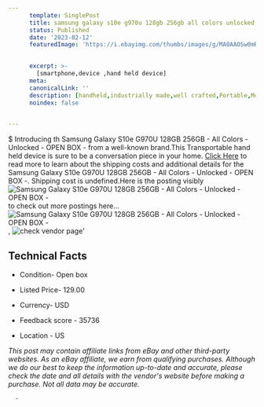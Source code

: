 ```yaml
---
      template: SinglePost
      title: samsung galaxy s10e g970u 128gb 256gb all colors unlocked open box 
      status: Published
      date: '2023-02-12'
      featuredImage: 'https://i.ebayimg.com/thumbs/images/g/MA0AAOSw0mRgkBqN/s-l225.jpg'
       

      excerpt: >-
        [smartphone,device ,hand held device]
      meta:
      canonicalLink: ''
      description: [handheld,industrially made,well crafted,Portable,Mobile,Compact,Convenient,Lightweight,Maneuverable,Man-portable,Miniature,Carriable,Hand-held,Light,Holdable,Transportable,Mobile device,Pocket-sized,On-the-go,Wireless,Cordless,Compact size,Convenient size, smartphone,device ,hand held device]
      noindex: false
      

---
```

$
      Introducing th Samsung Galaxy S10e G970U 128GB 256GB - All Colors - Unlocked - OPEN BOX - from a well-known brand.This Transportable hand held device is sure to be a conversation piece in your home. [Click Here](https://www.ebay.com/itm/255450054852?hash=item3b7a0280c4%3Ag%3AMA0AAOSw0mRgkBqN&mkevt=1&mkcid=1&mkrid=711-53200-19255-0&campid=%253CePNCampaignId%253E&customid=%253CreferenceId%253E&toolid=10049) to read more to learn about the shipping costs and additional details for the Samsung Galaxy S10e G970U 128GB 256GB - All Colors - Unlocked - OPEN BOX -. Shipping cost is undefined.Here is the posting visibly ![Samsung Galaxy S10e G970U 128GB 256GB - All Colors - Unlocked - OPEN BOX -](https://i.ebayimg.com/thumbs/images/g/MA0AAOSw0mRgkBqN/s-l225.jpg) to check out more postings here... ![Samsung Galaxy S10e G970U 128GB 256GB - All Colors - Unlocked - OPEN BOX -](https://i.ebayimg.com/images/g/MA0AAOSw0mRgkBqN/s-l1600.jpg), ![check vendor page](https://origin-galleryplus.ebayimg.com/ws/web/255450054852_2_0_1/225x225.jpg,https://origin-galleryplus.ebayimg.com/ws/web/255450054852_3_0_1/225x225.jpg,https://origin-galleryplus.ebayimg.com/ws/web/255450054852_4_0_1/225x225.jpg,https://origin-galleryplus.ebayimg.com/ws/web/255450054852_5_0_1/225x225.jpg,https://origin-galleryplus.ebayimg.com/ws/web/255450054852_6_0_1/225x225.jpg,https://origin-galleryplus.ebayimg.com/ws/web/255450054852_7_0_1/225x225.jpg,https://origin-galleryplus.ebayimg.com/ws/web/255450054852_8_0_1/225x225.jpg,https://origin-galleryplus.ebayimg.com/ws/web/255450054852_9_0_1/225x225.jpg,https://origin-galleryplus.ebayimg.com/ws/web/255450054852_10_0_1/225x225.jpg,https://origin-galleryplus.ebayimg.com/ws/web/255450054852_11_0_1/225x225.jpg,https://origin-galleryplus.ebayimg.com/ws/web/255450054852_12_0_1/225x225.jpg)'

      

 ## Technical Facts 



     
      

 - Condition- Open box 


      

 - Listed Price- 129.00 


      

 - Currency- USD 


      

 - Feedback score - 35736 


      

 - Location - US 


      
      

 *_This post may contain affiliate links from eBay and other third-party websites. As an eBay affiliate, we earn from qualifying purchases. Although we do our best to keep the information up-to-date and accurate, please check the date and all details with the vendor's website before making a purchase. Not all data may be accurate._*




      -
